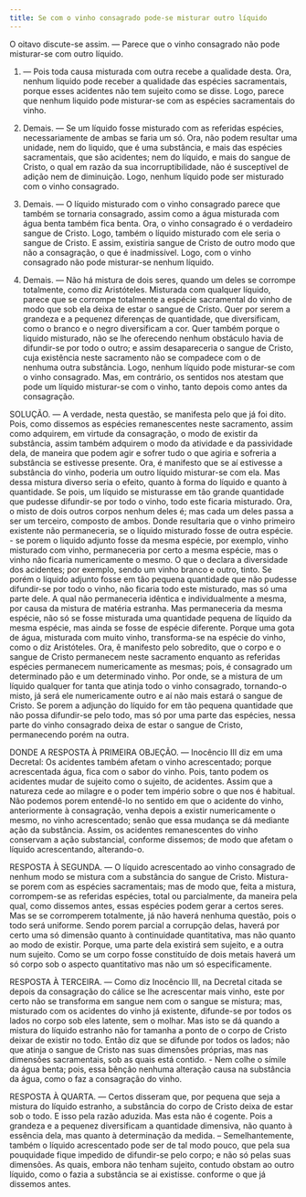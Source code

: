 ```yaml
---
title: Se com o vinho consagrado pode-se misturar outro líquido
---
```


O oitavo discute-se assim. — Parece que o vinho consagrado não pode misturar-se com outro líquido.  

1. — Pois toda causa misturada com outra recebe a qualidade desta. Ora, nenhum liquido pode receber a qualidade das espécies sacramentais, porque esses acidentes não tem sujeito como se disse. Logo, parece que nenhum liquido pode misturar-se com as espécies sacramentais do vinho.  

2. Demais. — Se um líquido fosse misturado com as referidas espécies, necessariamente de ambas se faria um só. Ora, não podem resultar uma unidade, nem do liquido, que é uma substância, e mais das espécies sacramentais, que são acidentes; nem do líquido, e mais do sangue de Cristo, o qual em razão da sua incorruptibilidade, não é susceptível de adição nem de diminuição. Logo, nenhum líquido pode ser misturado com o vinho consagrado.  

3. Demais. — O líquido misturado com o vinho consagrado parece que também se tornaria consagrado, assim como a água misturada com água benta também fica benta. Ora, o vinho consagrado é o verdadeiro sangue de Cristo. Logo, também o líquido misturado com ele seria o sangue de Cristo. E assim, existiria sangue de Cristo de outro modo que não a consagração, o que é inadmissível. Logo, com o vinho consagrado não pode misturar-se nenhum líquido.  

4. Demais. — Não há mistura de dois seres, quando um deles se corrompe totalmente, como diz Aristóteles. Misturada com qualquer líquido, parece que se corrompe totalmente a espécie sacramental do vinho de modo que sob ela deixa de estar o sangue de Cristo. Quer por serem a grandeza e a pequenez diferenças de quantidade, que diversificam, como o branco e o negro diversificam a cor. Quer também porque o liquido misturado, não se lhe oferecendo nenhum obstáculo havia de difundir-se por todo o outro; e assim desapareceria o sangue de Cristo, cuja existência neste sacramento não se compadece com o de nenhuma outra substância. Logo, nenhum líquido pode misturar-se com o vinho consagrado.  Mas, em contrário, os sentidos nos atestam que pode um líquido misturar-se com o vinho, tanto depois como antes da consagração.  

SOLUÇÃO. — A verdade, nesta questão, se manifesta pelo que já foi dito. Pois, como dissemos as espécies remanescentes neste sacramento, assim como adquirem, em virtude da consagração, o modo de existir da substância, assim também adquirem o modo da atividade e da passividade dela, de maneira que podem agir e sofrer tudo o que agiria e sofreria a substância se estivesse presente. Ora, é manifesto que se aí estivesse a substância do vinho, poderia um outro líquido misturar-se com ela. Mas dessa mistura diverso seria o efeito, quanto à forma do líquido e quanto à quantidade. Se pois, um líquido se misturasse em tão grande quantidade que pudesse difundir-se por todo o vinho, todo este ficaria misturado. Ora, o misto de dois outros corpos nenhum deles é; mas cada um deles passa a ser um terceiro, composto de ambos. Donde resultaria que o vinho primeiro existente não permaneceria, se o líquido misturado fosse de outra espécie. - se porem o liquido adjunto fosse da mesma espécie, por exemplo, vinho misturado com vinho, permaneceria por certo a mesma espécie, mas o vinho não ficaria numericamente o mesmo. O que o declara a diversidade dos acidentes; por exemplo, sendo um vinho branco e outro, tinto. Se porém o líquido adjunto fosse em tão pequena quantidade que não pudesse difundir-se por todo o vinho, não ficaria todo este misturado, mas só uma parte dele. A qual não permaneceria idêntica e individualmente a mesma, por causa da mistura de matéria estranha. Mas permaneceria da mesma espécie, não só se fosse misturada uma quantidade pequena de líquido da mesma espécie, mas ainda se fosse de espécie diferente. Porque uma gota de água, misturada com muito vinho, transforma-se na espécie do vinho, como o diz Aristóteles.  Ora, ê manifesto pelo sobredito, que o corpo e o sangue de Cristo permanecem neste sacramento enquanto as referidas espécies permanecem numericamente as mesmas; pois, é consagrado um determinado pão e um determinado vinho. Por onde, se a mistura de um líquido qualquer for tanta que atinja todo o vinho consagrado, tornando-o misto, já será ele numericamente outro e aí não mais estará o sangue de Cristo. Se porem a adjunção do líquido for em tão pequena quantidade que não possa difundir-se pelo todo, mas só por uma parte das espécies, nessa parte do vinho consagrado deixa de estar o sangue de Cristo, permanecendo porém na outra.  

DONDE A RESPOSTA À PRIMEIRA OBJEÇÃO. — Inocêncio III diz em uma Decretal: Os acidentes também afetam o vinho acrescentado; porque acrescentada água, fica com o sabor do vinho. Pois, tanto podem os acidentes mudar de sujeito como o sujeito, de acidentes. Assim que a natureza cede ao milagre e o poder tem império sobre o que nos é habitual. Não podemos porem entendê-lo no sentido em que o acidente do vinho, anteriormente à consagração, venha depois a existir numericamente o mesmo, no vinho acrescentado; senão que essa mudança se dá mediante ação da substância. Assim, os acidentes remanescentes do vinho conservam a ação substancial, conforme dissemos; de modo que afetam o líquido acrescentando, alterando-o.  

RESPOSTA À SEGUNDA. — O líquido acrescentado ao vinho consagrado de nenhum modo se mistura com a substância do sangue de Cristo. Mistura-se porem com as espécies sacramentais; mas de modo que, feita a mistura, corrompem-se as referidas espécies, total ou parcialmente, da maneira pela qual, como dissemos antes, essas espécies podem gerar a certos seres. Mas se se corromperem totalmente, já não haverá nenhuma questão, pois o todo será uniforme. Sendo porem parcial a corrupção delas, haverá por certo uma só dimensão quanto à continuidade quantitativa, mas não quanto ao modo de existir. Porque, uma parte dela existirá sem sujeito, e a outra num sujeito. Como se um corpo fosse constituído de dois metais haverá um só corpo sob o aspecto quantitativo mas não um só especificamente.  

RESPOSTA À TERCEIRA. — Como diz Inocêncio III, na Decretal citada se depois da consagração do cálice se lhe acrescentar mais vinho, este por certo não se transforma em sangue nem com o sangue se mistura; mas, misturado com os acidentes do vinho já existente, difunde-se por todos os lados no corpo sob eles latente, sem o molhar. Mas isto se dá quando a mistura do líquido estranho não for tamanha a ponto de o corpo de Cristo deixar de existir no todo. Então diz que se difunde por todos os lados; não que atinja o sangue de Cristo nas suas dimensões próprias, mas nas dimensões sacramentais, sob as quais está contido. - Nem colhe o símile da água benta; pois, essa bênção nenhuma alteração causa na substância da água, como o faz a consagração do vinho.  

RESPOSTA À QUARTA. — Certos disseram que, por pequena que seja a mistura do líquido estranho, a substância do corpo de Cristo deixa de estar sob o todo. E isso pela razão aduzida. Mas esta não é cogente. Pois a grandeza e a pequenez diversificam a quantidade dimensiva, não quanto à essência dela, mas quanto à determinação da medida. – Semelhantemente, também o líquido acrescentado pode ser de tal modo pouco, que pela sua pouquidade fique impedido de difundir-se pelo corpo; e não só pelas suas dimensões. As quais, embora não tenham sujeito, contudo obstam ao outro líquido, como o fazia a substância se ai existisse. conforme o que já dissemos antes.
